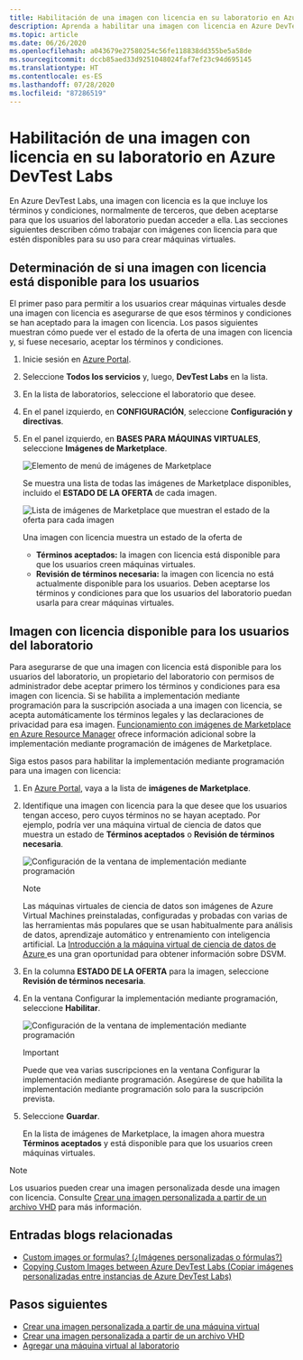 ```yaml
---
title: Habilitación de una imagen con licencia en su laboratorio en Azure DevTest Labs | Microsoft Docs
description: Aprenda a habilitar una imagen con licencia en Azure DevTest Labs mediante Azure Portal
ms.topic: article
ms.date: 06/26/2020
ms.openlocfilehash: a043679e27580254c56fe118838dd355be5a58de
ms.sourcegitcommit: dccb85aed33d9251048024faf7ef23c94d695145
ms.translationtype: HT
ms.contentlocale: es-ES
ms.lasthandoff: 07/28/2020
ms.locfileid: "87286519"
---
```

# <a name="enable-a-licensed-image-in-your-lab-in-azure-devtest-labs"></a>Habilitación de una imagen con licencia en su laboratorio en Azure DevTest Labs

En Azure DevTest Labs, una imagen con licencia es la que incluye los términos y condiciones, normalmente de terceros, que deben aceptarse para que los usuarios del laboratorio puedan acceder a ella. Las secciones siguientes describen cómo trabajar con imágenes con licencia para que estén disponibles para su uso para crear máquinas virtuales.

## <a name="determining-whether-a-licensed-image-is-available-to-users"></a>Determinación de si una imagen con licencia está disponible para los usuarios
El primer paso para permitir a los usuarios crear máquinas virtuales desde una imagen con licencia es asegurarse de que esos términos y condiciones se han aceptado para la imagen con licencia. Los pasos siguientes muestran cómo puede ver el estado de la oferta de una imagen con licencia y, si fuese necesario, aceptar los términos y condiciones.

1. Inicie sesión en [Azure Portal](https://go.microsoft.com/fwlink/p/?LinkID=525040).

1. Seleccione **Todos los servicios** y, luego, **DevTest Labs** en la lista.

1. En la lista de laboratorios, seleccione el laboratorio que desee.  

1. En el panel izquierdo, en **CONFIGURACIÓN**, seleccione **Configuración y directivas**.

1. En el panel izquierdo, en **BASES PARA MÁQUINAS VIRTUALES**, seleccione **Imágenes de Marketplace**. 

    ![Elemento de menú de imágenes de Marketplace](./media/devtest-lab-create-custom-image-from-licensed-image/devtest-lab-marketplace-images.png)

    Se muestra una lista de todas las imágenes de Marketplace disponibles, incluido el **ESTADO DE LA OFERTA** de cada imagen.

    ![Lista de imágenes de Marketplace que muestran el estado de la oferta para cada imagen](./media/devtest-lab-create-custom-image-from-licensed-image/devtest-lab-offer-status.png)

    Una imagen con licencia muestra un estado de la oferta de 
    
    - **Términos aceptados:** la imagen con licencia está disponible para que los usuarios creen máquinas virtuales. 
    - **Revisión de términos necesaria:** la imagen con licencia no está actualmente disponible para los usuarios. Deben aceptarse los términos y condiciones para que los usuarios del laboratorio puedan usarla para crear máquinas virtuales. 

## <a name="making-a-licensed-image-available-to-lab-users"></a>Imagen con licencia disponible para los usuarios del laboratorio
Para asegurarse de que una imagen con licencia está disponible para los usuarios del laboratorio, un propietario del laboratorio con permisos de administrador debe aceptar primero los términos y condiciones para esa imagen con licencia. Si se habilita a implementación mediante programación para la suscripción asociada a una imagen con licencia, se acepta automáticamente los términos legales y las declaraciones de privacidad para esa imagen. [Funcionamiento con imágenes de Marketplace en Azure Resource Manager](https://azure.microsoft.com/blog/working-with-marketplace-images-on-azure-resource-manager/) ofrece información adicional sobre la implementación mediante programación de imágenes de Marketplace.

Siga estos pasos para habilitar la implementación mediante programación para una imagen con licencia:

1. En [Azure Portal](https://go.microsoft.com/fwlink/p/?LinkID=525040), vaya a la lista de **imágenes de Marketplace**.

1. Identifique una imagen con licencia para la que desee que los usuarios tengan acceso, pero cuyos términos no se hayan aceptado. Por ejemplo, podría ver una máquina virtual de ciencia de datos que muestra un estado de **Términos aceptados** o **Revisión de términos necesaria**.

    ![Configuración de la ventana de implementación mediante programación](./media/devtest-lab-create-custom-image-from-licensed-image/devtest-lab-licensed-images.png)

   > [!NOTE]
   > Las máquinas virtuales de ciencia de datos son imágenes de Azure Virtual Machines preinstaladas, configuradas y probadas con varias de las herramientas más populares que se usan habitualmente para análisis de datos, aprendizaje automático y entrenamiento con inteligencia artificial. La [Introducción a la máquina virtual de ciencia de datos de Azure ](../machine-learning/data-science-virtual-machine/overview.md) es una gran oportunidad para obtener información sobre DSVM.
   >
   >

1. En la columna **ESTADO DE LA OFERTA** para la imagen, seleccione **Revisión de términos necesaria**.

1. En la ventana Configurar la implementación mediante programación, seleccione **Habilitar**.

    ![Configuración de la ventana de implementación mediante programación](./media/devtest-lab-create-custom-image-from-licensed-image/devtest-lab-enable-programmatic-deployment.png)

   > [!IMPORTANT]
   > Puede que vea varias suscripciones en la ventana Configurar la implementación mediante programación. Asegúrese de que habilita la implementación mediante programación solo para la suscripción prevista.
   >
   >


1. Seleccione **Guardar**. 

    En la lista de imágenes de Marketplace, la imagen ahora muestra **Términos aceptados** y está disponible para que los usuarios creen máquinas virtuales.

> [!NOTE]
> Los usuarios pueden crear una imagen personalizada desde una imagen con licencia. Consulte [Crear una imagen personalizada a partir de un archivo VHD](devtest-lab-create-template.md) para más información.
>
>


## <a name="related-blog-posts"></a>Entradas blogs relacionadas

- [Custom images or formulas? (¿Imágenes personalizadas o fórmulas?)](./devtest-lab-faq.md#blog-post)
- [Copying Custom Images between Azure DevTest Labs (Copiar imágenes personalizadas entre instancias de Azure DevTest Labs)](https://www.visualstudiogeeks.com/blog/DevOps/How-To-Move-CustomImages-VHD-Between-AzureDevTestLabs#copying-custom-images-between-azure-devtest-labs)

## <a name="next-steps"></a>Pasos siguientes

- [Crear una imagen personalizada a partir de una máquina virtual](devtest-lab-create-custom-image-from-vm-using-portal.md)
- [Crear una imagen personalizada a partir de un archivo VHD](devtest-lab-create-template.md)
- [Agregar una máquina virtual al laboratorio](devtest-lab-add-vm.md)
